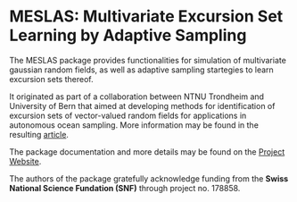 # MESLAS: Multivariate Excursion Set Learning by Adaptive Sampling

The MESLAS package provides functionalities for simulation of multivariate
gaussian random fields, as well as adaptive sampling startegies to learn
excursion sets thereof.

It originated as part of a collaboration between NTNU Trondheim and University
of Bern that aimed at developing methods for identification of excursion sets
of vector-valued random fields for applications in autonomous ocean sampling.
More information may be found in the resulting [article](https://arxiv.org/abs/2007.03722).


The package documentation and more details may be found on the [Project Website](https://cedrictravelletti.github.io/MESLAS/).


The authors of the package gratefully acknowledge funding from the **Swiss National Science Fundation
(SNF)** through project no. 178858.
